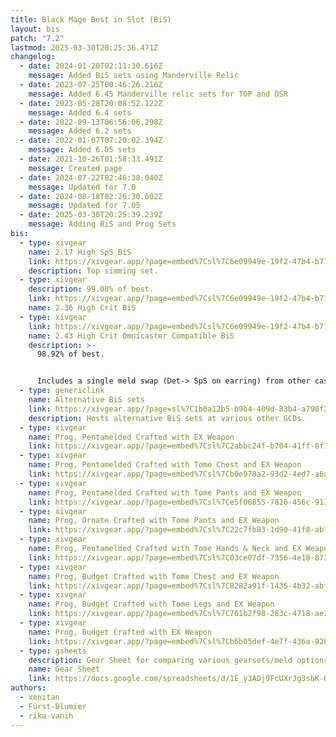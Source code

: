 ```yaml
---
title: Black Mage Best in Slot (BiS)
layout: bis
patch: "7.2"
lastmod: 2025-03-30T20:25:36.471Z
changelog:
  - date: 2024-01-20T02:11:30.616Z
    message: Added BiS sets using Manderville Relic
  - date: 2023-07-25T00:46:26.216Z
    message: Added 6.45 Manderville relic sets for TOP and DSR
  - date: 2023-05-28T20:08:52.122Z
    message: Added 6.4 sets
  - date: 2022-09-13T06:56:06.298Z
    message: Added 6.2 sets
  - date: 2022-01-07T07:20:02.394Z
    message: Added 6.05 sets
  - date: 2021-10-26T01:58:33.491Z
    message: Created page
  - date: 2024-07-22T02:46:38.040Z
    message: Updated for 7.0
  - date: 2024-08-18T02:26:30.602Z
    message: Updated for 7.05
  - date: 2025-03-30T20:25:39.239Z
    message: Adding BiS and Prog Sets
bis:
  - type: xivgear
    name: 2.17 High SpS BiS
    link: https://xivgear.app/?page=embed%7Csl%7C6e09949e-19f2-47b4-b711-242cef40faaa&onlySetIndex=0
    description: Top simming set.
  - type: xivgear
    description: 99.08% of best.
    link: https://xivgear.app/?page=embed%7Csl%7C6e09949e-19f2-47b4-b711-242cef40faaa&onlySetIndex=3
    name: 2.36 High Crit BiS
  - type: xivgear
    link: https://xivgear.app/?page=embed%7Csl%7C6e09949e-19f2-47b4-b711-242cef40faaa&onlySetIndex=6
    name: 2.43 High Crit Omnicaster Compatible BiS
    description: >-
      98.92% of best.


      Includes a single meld swap (Det-> SpS on earring) from other caster BiS sets.
  - type: genericlink
    name: Alternative BiS sets
    link: https://xivgear.app/?page=sl%7C1b0a12b5-b9b4-409d-83b4-a790f2f27f67
    description: Hosts alternative BiS sets at various other GCDs.
  - type: xivgear
    name: Prog, Pentamelded Crafted with EX Weapon
    link: https://xivgear.app/?page=embed%7Csl%7C2abbc24f-b704-41ff-8f73-fc3c61c9ece3&onlySetIndex=0
  - type: xivgear
    name: Prog, Pentamelded Crafted with Tome Chest and EX Weapon
    link: https://xivgear.app/?page=embed%7Csl%7Cb0e978a2-93d2-4ed7-a6a2-e007d04889fd&onlySetIndex=0
  - type: xivgear
    name: Prog, Pentamelded Crafted with Tome Pants and EX Weapon
    link: https://xivgear.app/?page=embed%7Csl%7Ce5f06855-7826-456c-911c-3ba7a14f5443&onlySetIndex=0
  - type: xivgear
    name: Prog, Ornate Crafted with Tome Pants and EX Weapon
    link: https://xivgear.app/?page=embed%7Csl%7C22c7fb83-1d90-41f8-ab77-491731c728e1&onlySetIndex=0
  - type: xivgear
    name: Prog, Pentamelded Crafted with Tome Hands & Neck and EX Weapon
    link: https://xivgear.app/?page=embed%7Csl%7C03ce07df-7356-4e18-8722-35d5c6d99a54&onlySetIndex=0
  - type: xivgear
    name: Prog, Budget Crafted with Tome Chest and EX Weapon
    link: https://xivgear.app/?page=embed%7Csl%7C8282a91f-1435-4b32-abf9-713cf5ae08c2&onlySetIndex=0
  - type: xivgear
    name: Prog, Budget Crafted with Tome Legs and EX Weapon
    link: https://xivgear.app/?page=embed%7Csl%7C761b2f98-283c-4718-ae1a-5826611e8921&onlySetIndex=0
  - type: xivgear
    name: Prog, Budget Crafted with EX Weapon
    link: https://xivgear.app/?page=embed%7Csl%7Cb6b05def-4e7f-436a-9283-a70fb697702e&onlySetIndex=0
  - type: gsheets
    description: Gear Sheet for comparing various gearsets/meld options.
    name: Gear Sheet
    link: https://docs.google.com/spreadsheets/d/1E_y3ADj9FcUXrJg3sbK-UiIcOoYawB8Et9P-LfxT_TE/edit?gid=654212594#gid=654212594
authors:
  - xenitan
  - Fürst-Blumier
  - rika-vanih
---
```

